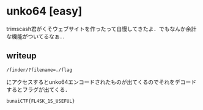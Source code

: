 # unko64 [easy]
trimscash君がくそウェブサイトを作ったって自慢してきたよ．でもなんか余計な機能がついてるなぁ．．

## writeup
```
/finder/?filename=./flag
```

にアクセスするとunko64エンコードされたものが出てくるのでそれをデコードするとフラグが出てくる．

```
bunaiCTF{FL4SK_1S_USEFUL}
```